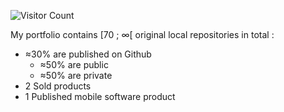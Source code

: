 ![Visitor Count](https://profile-counter.glitch.me/sayfessyd/count.svg)

My portfolio contains [70 ; ∞[ original local repositories in total :
- ≈30% are published on Github
  - ≈50% are public
  - ≈50% are private
- 2 Sold products
- 1 Published mobile software product

